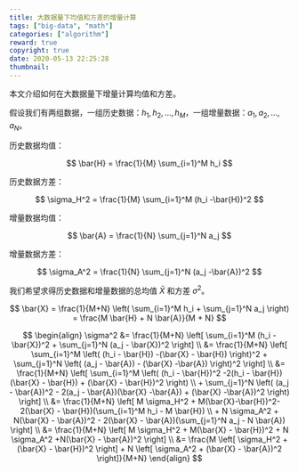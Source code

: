 ```yaml
---
title: 大数据量下均值和方差的增量计算
tags: ["big-data", "math"]
categories: ["algorithm"]
reward: true
copyright: true
date: 2020-05-13 22:25:28
thumbnail:
---
```




本文介绍如何在大数据量下增量计算均值和方差。

<!--more-->

假设我们有两组数据，一组历史数据：$h_1, h_2, \dots, h_M$，一组增量数据：$a_1, a_2, \dots, a_N$。

历史数据均值：

$$
\bar{H} = \frac{1}{M} \sum_{i=1}^M h_i
$$

历史数据方差：

$$
\sigma_H^2 = \frac{1}{M} \sum_{i=1}^M (h_i -\bar{H})^2
$$

增量数据均值：

$$
\bar{A} = \frac{1}{N} \sum_{j=1}^N a_j
$$

增量数据方差：

$$
\sigma_A^2 = \frac{1}{N} \sum_{j=1}^N (a_j -\bar{A})^2
$$

我们希望求得历史数据和增量数据的总均值 $\bar{X}$ 和方差 $\sigma^2$。

$$
\bar{X} = \frac{1}{M+N} \left( \sum_{i=1}^M h_i + \sum_{j=1}^N a_j \right) = \frac{M \bar{H} + N \bar{A}}{M + N}
$$

$$
\begin{align}
\sigma^2 &= \frac{1}{M+N} \left[ \sum_{i=1}^M (h_i -\bar{X})^2 + \sum_{j=1}^N (a_j - \bar{X})^2 \right] \\
&= \frac{1}{M+N} \left[ \sum_{i=1}^M \left( (h_i - \bar{H}) -(\bar{X} - \bar{H}) \right)^2 + \sum_{j=1}^N \left( (a_j - \bar{A}) - (\bar{X} -\bar{A}) \right)^2 \right] \\
&= \frac{1}{M+N} \left[ \sum_{i=1}^M \left( (h_i - \bar{H})^2 -2(h_i - \bar{H})(\bar{X} - \bar{H}) + (\bar{X} - \bar{H})^2 \right) \\ + \sum_{j=1}^N \left( (a_j - \bar{A})^2 - 2(a_j - \bar{A})(\bar{X} -\bar{A})  + (\bar{X} -\bar{A})^2 \right) \right] \\
&= \frac{1}{M+N} \left[ M \sigma_H^2 + M(\bar{X}-\bar{H})^2-2(\bar{X} - \bar{H})(\sum_{i=1}^M h_i - M \bar{H}) \\ + N \sigma_A^2 + N(\bar{X} - \bar{A})^2 - 2(\bar{X} - \bar{A})(\sum_{j=1}^N a_j - N \bar{A}) \right] \\
&= \frac{1}{M+N} \left[ M \sigma_H^2 + M(\bar{X} - \bar{H})^2 + N \sigma_A^2 +N(\bar{X} - \bar{A})^2 \right] \\
&= \frac{M \left[ \sigma_H^2 + (\bar{X} - \bar{H})^2 \right]  + N \left[ \sigma_A^2 + (\bar{X} - \bar{A})^2 \right]}{M+N}
\end{align}
$$



